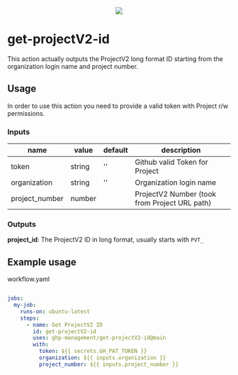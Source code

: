<p align="center">
    <img src="https://avatars.githubusercontent.com/u/212018926?s=200&v=4">
</p>

# get-projectV2-id

This action actually outputs the ProjectV2 long format ID starting from the organization login name and project number.

## Usage

In order to use this action you need to provide a valid token with Project r/w permissions.

### Inputs

| name           | value  | default | description                                   |
|----------------|--------|---------|-----------------------------------------------|
| token          | string | ''      | Github valid Token for Project                |
| organization   | string | ''      | Organization login name                       |
| project_number | number |         | ProjectV2 Number (took from Project URL path) |

### Outputs

**project_id**: The ProjectV2 ID in long format, usually starts with `PVT_`

## Example usage

workflow.yaml
``` yaml

jobs:
  my-job:
    runs-on: ubuntu-latest
    steps:
      - name: Get ProjectV2 ID
        id: get-projectV2-id
        uses: ghp-management/get-projectV2-id@main
        with:
          token: ${{ secrets.GH_PAT_TOKEN }}
          organization: ${{ inputs.organization }}
          project_number: ${{ inputs.project_number }}

```
